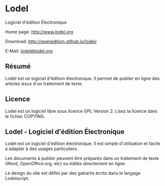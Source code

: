 Lodel
=====

Logiciel d'édition Électronique

Home page: http://www.lodel.org

Download: http://openedition.github.io/lodel/

E-Mail: lodel@lodel.org

Résumé
-------

Lodel est un logiciel d'édition électronique. Il permet de publier en ligne des
articles issus d'un traitement de texte.


Licence
-------

Lodel est un logiciel libre sous licence GPL Version 2. Lisez la licence dans le fichier
COPYING.


Lodel - Logiciel d'édition Électronique
----------------------------------------

Lodel est un logiciel d'édition électronique. Il est simple d'utilisation et
facile à adapter à des usages particuliers.

Les documents à publier peuvent être préparés dans un traitement de texte (Word,
OpenOffice.org, etc) ou édités directement en ligne.

Le design du site est défini par des gabarits écrits dans le langage Lodelscript.

